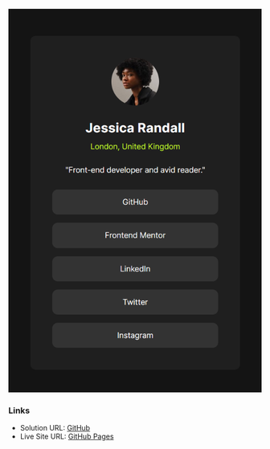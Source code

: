 ![alt text](image.png)

### Links

- Solution URL: [GitHub](https://github.com/dar-ju/dar-ju.github.io/tree/main/FM_03_profile)
- Live Site URL: [GitHub Pages](https://dar-ju.github.io/FM_03_profile/)
